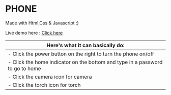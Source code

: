 # PHONE
Made with Html,Css & Javascript :)

Live demo here : [Click here](https://iphone.xr77.repl.co/)



| Here's what it can basically do: |
| - |
| - Click the power button on the right to turn the phone on/off| 
| - Click the home indicator on the bottom and type in a password to go to home| 
| - Click the camera icon for camera |
| - Click the torch icon for torch | 










